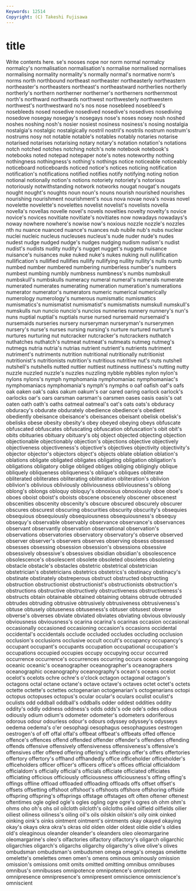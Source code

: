 ```yaml
---
Keywords: 12514 
Copyright: (C) Takeshi Fujisawa
---
```


# title

Write contents here.
se's nooses
nope nor norm normal normalcy normalcy's normalisation normalisation's normalise normalised
normalises normalising normality normality's normally normal's normative norm's norms north
northbound northeast northeaster northeasterly northeastern northeaster's northeasters northeast's northeastward northerlies
northerly northerly's northern northerner northerner's northerners northernmost north's northward northwards
northwest northwesterly northwestern northwest's northwestward no's nos nose nosebleed nosebleed's
nosebleeds nosed nosedive nosedived nosedive's nosedives nosediving nosedove nosegay nosegay's
nosegays nose's noses nosey nosh noshed noshes noshing nosh's nosier
nosiest nosiness nosiness's nosing nostalgia nostalgia's nostalgic nostalgically nostril nostril's
nostrils nostrum nostrum's nostrums nosy not notable notable's notables notably
notaries notarise notarised notarises notarising notary notary's notation notation's notations
notch notched notches notching notch's note notebook notebook's notebooks noted
notepad notepaper note's notes noteworthy nothing nothingness nothingness's nothing's nothings
notice noticeable noticeably noticeboard noticeboards noticed notice's notices noticing notification
notification's notifications notified notifies notify notifying noting notion notional notionally
notion's notions notoriety notoriety's notorious notoriously notwithstanding notwork notworks nougat
nougat's nougats nought nought's noughts noun noun's nouns nourish nourished
nourishes nourishing nourishment nourishment's nous nova novae nova's novas novel
novelette novelette's novelettes novelist novelist's novelists novella novella's novellas novelle
novel's novels novelties novelty novelty's novice novice's novices novitiate novitiate's
novitiates now nowadays nowadays's noway nowhere nowhere's nowise now's noxious
nozzle nozzle's nozzles nth nu nuance nuanced nuance's nuances nub
nubile nub's nubs nuclear nuclei nucleic nucleus nucleuses nucleus's nude
nuder nude's nudes nudest nudge nudged nudge's nudges nudging nudism
nudism's nudist nudist's nudists nudity nudity's nugget nugget's nuggets nuisance
nuisance's nuisances nuke nuked nuke's nukes nuking null nullification nullification's
nullified nullifies nullify nullifying nullity nullity's nulls numb numbed number
numbered numbering numberless number's numbers numbest numbing numbly numbness numbness's
numbs numbskull numbskull's numbskulls numeracy numeral numeral's numerals numerate numerated
numerates numerating numeration numeration's numerations numerator numerator's numerators numeric numerical
numerically numerology numerology's numerous numismatic numismatics numismatics's numismatist numismatist's numismatists
numskull numskull's numskulls nun nuncio nuncio's nuncios nunneries nunnery nunnery's
nun's nuns nuptial nuptial's nuptials nurse nursed nursemaid nursemaid's nursemaids
nurseries nursery nurseryman nurseryman's nurserymen nursery's nurse's nurses nursing nursing's
nurture nurtured nurture's nurtures nurturing nut nutcracker nutcracker's nutcrackers nuthatch
nuthatches nuthatch's nutmeat nutmeat's nutmeats nutmeg nutmeg's nutmegs nutria nutria's
nutrias nutrient nutrient's nutrients nutriment nutriment's nutriments nutrition nutritional nutritionally
nutritionist nutritionist's nutritionists nutrition's nutritious nutritive nut's nuts nutshell nutshell's
nutshells nutted nuttier nuttiest nuttiness nuttiness's nutting nutty nuzzle nuzzled
nuzzle's nuzzles nuzzling nybble nybbles nylon nylon's nylons nylons's nymph
nymphomania nymphomaniac nymphomaniac's nymphomaniacs nymphomania's nymph's nymphs o oaf oafish
oaf's oafs oak oaken oak's oaks oakum oakum's oar oared
oaring oarlock oarlock's oarlocks oar's oars oarsman oarsman's oarsmen oases
oasis oasis's oat oaten oath oath's oaths oatmeal oatmeal's oat's
oats oats's obduracy obduracy's obdurate obdurately obedience obedience's obedient obediently
obeisance obeisance's obeisances obeisant obelisk obelisk's obelisks obese obesity obesity's
obey obeyed obeying obeys obfuscate obfuscated obfuscates obfuscating obfuscation obfuscation's
obit obit's obits obituaries obituary obituary's obj object objected objecting
objection objectionable objectionably objection's objections objective objectively objectiveness objectiveness's objective's
objectives objectivity objectivity's objector objector's objectors object's objects oblate oblation
oblation's oblations obligate obligated obligates obligating obligation obligation's obligations obligatory
oblige obliged obliges obliging obligingly oblique obliquely obliqueness obliqueness's oblique's
obliques obliterate obliterated obliterates obliterating obliteration obliteration's oblivion oblivion's oblivious
obliviously obliviousness obliviousness's oblong oblong's oblongs obloquy obloquy's obnoxious obnoxiously
oboe oboe's oboes oboist oboist's oboists obscene obscenely obscener obscenest
obscenities obscenity obscenity's obscure obscured obscurely obscurer obscures obscurest obscuring
obscurities obscurity obscurity's obsequies obsequious obsequiously obsequiousness obsequiousness's obsequy obsequy's
observable observably observance observance's observances observant observantly observation observational observation's
observations observatories observatory observatory's observe observed observer observer's observers observes
observing obsess obsessed obsesses obsessing obsession obsession's obsessions obsessive obsessively
obsessive's obsessives obsidian obsidian's obsolescence obsolescence's obsolescent obsolete obsoleted obsoletes
obsoleting obstacle obstacle's obstacles obstetric obstetrical obstetrician obstetrician's obstetricians obstetrics
obstetrics's obstinacy obstinacy's obstinate obstinately obstreperous obstruct obstructed obstructing obstruction
obstructionist obstructionist's obstructionists obstruction's obstructions obstructive obstructively obstructiveness obstructiveness's obstructs
obtain obtainable obtained obtaining obtains obtrude obtruded obtrudes obtruding obtrusive
obtrusively obtrusiveness obtrusiveness's obtuse obtusely obtuseness obtuseness's obtuser obtusest obverse
obverse's obverses obviate obviated obviates obviating obvious obviously obviousness obviousness's
ocarina ocarina's ocarinas occasion occasional occasionally occasioned occasioning occasion's occasions
occidental occidental's occidentals occlude occluded occludes occluding occlusion occlusion's occlusions
occlusive occult occult's occupancy occupancy's occupant occupant's occupants occupation occupational
occupation's occupations occupied occupies occupy occupying occur occurred occurrence occurrence's
occurrences occurring occurs ocean oceangoing oceanic oceanic's oceanographer oceanographer's oceanographers
oceanographic oceanography oceanography's ocean's oceans ocelot ocelot's ocelots ochre ochre's
o'clock octagon octagonal octagon's octagons octal octane octane's octave octave's
octaves octet octet's octets octette octette's octettes octogenarian octogenarian's octogenarians
octopi octopus octopuses octopus's ocular ocular's oculars oculist oculist's oculists
odd oddball oddball's oddballs odder oddest oddities oddity oddity's oddly
oddness oddness's odds odds's ode ode's odes odious odiously odium
odium's odometer odometer's odometers odoriferous odorous odour odourless odour's odours
odyssey odyssey's odysseys oedema oedema's o'er oesophagi oesophagus oesophaguses oestrogen
oestrogen's of off offal offal's offbeat offbeat's offbeats offed offence
offence's offences offend offended offender offender's offenders offending offends offensive
offensively offensiveness offensiveness's offensive's offensives offer offered offering offering's offerings
offer's offers offertories offertory offertory's offhand offhandedly office officeholder officeholder's
officeholders officer officer's officers office's offices official officialdom officialdom's officially
official's officials officiate officiated officiates officiating officious officiously officiousness officiousness's
offing offing's offings offline offload offloaded offloading offloads offs offset
offset's offsets offsetting offshoot offshoot's offshoots offshore offshoring offside offspring
offspring's offsprings offstage offstages oft often oftener oftenest oftentimes ogle
ogled ogle's ogles ogling ogre ogre's ogres oh ohm ohm's
ohms oho oh's ohs oil oilcloth oilcloth's oilcloths oiled oilfield
oilfields oilier oiliest oiliness oiliness's oiling oil's oils oilskin oilskin's
oily oink oinked oinking oink's oinks ointment ointment's ointments okay
okayed okaying okay's okays okra okra's okras old olden older
oldest oldie oldie's oldies old's oleaginous oleander oleander's oleanders oleo
oleomargarine oleomargarine's oleo's olfactories olfactory olfactory's oligarch oligarchic oligarchies oligarch's
oligarchs oligarchy oligarchy's olive olive's olives ombudsman ombudsman's ombudsmen omega
omega's omegas omelette omelette's omelettes omen omen's omens ominous ominously
omission omission's omissions omit omits omitted omitting omnibus omnibuses omnibus's
omnibusses omnipotence omnipotence's omnipotent omnipresence omnipresence's omnipresent omniscience omniscience's omniscient
